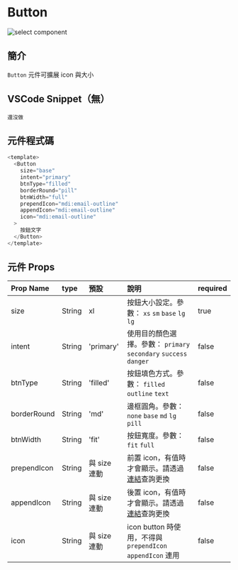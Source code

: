 # Button <Badge type="info" text="單一元件" />

![select component](../../.vuepress/public/select.png)

## 簡介

`Button` 元件可擴展 icon 與大小

## VSCode Snippet（無）

```
還沒做
```

## 元件程式碼

```javascript
<template>
  <Button
    size="base"
    intent="primary"
    btnType="filled"
    borderRound="pill"
    btnWidth="full"
    prependIcon="mdi:email-outline"
    appendIcon="mdi:email-outline"
    icon="mdi:email-outline"
  >
    按鈕文字
  </Button>
</template>
```

## 元件 Props

| Prop Name   | type   | 預設         | 說明                                                                    | required |
| :---------- | :----- | :----------- | :---------------------------------------------------------------------- | :------- |
| size        | String | xl           | 按鈕大小設定。參數： `xs` `sm` `base` `lg` `lg`                         | true     |
| intent      | String | 'primary'    | 使用目的顏色選擇。參數： `primary` `secondary` `success` `danger`       | false    |
| btnType     | String | 'filled'     | 按鈕填色方式。參數： `filled` `outline` `text`                          | false    |
| borderRound | String | 'md'         | 邊框圓角。參數： `none` `base` `md` `lg` `pill`                         | false    |
| btnWidth    | String | 'fit'        | 按鈕寬度。參數： `fit` `full`                                           | false    |
| prependIcon | String | 與 size 連動 | 前置 icon，有值時才會顯示。請透過[連結](https://icones.js.org/)查詢更換 | false    |
| appendIcon  | String | 與 size 連動 | 後置 icon，有值時才會顯示。請透過[連結](https://icones.js.org/)查詢更換 | false    |
| icon        | String | 與 size 連動 | icon button 時使用，不得與 `prependIcon` `appendIcon` 連用              | false    |
